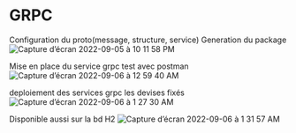 # GRPC
Configuration du proto(message, structure, service) Generation du package
![Capture d’écran 2022-09-05 à 10 11 58 PM](https://user-images.githubusercontent.com/102439475/188512827-d86d967b-5625-4e96-b717-b6dfc8badef5.png)

Mise en place du service grpc test avec postman
![Capture d’écran 2022-09-06 à 12 59 40 AM](https://user-images.githubusercontent.com/102439475/188522025-3737497a-9069-46d2-b887-3e2343314339.png)

deploiement des services grpc les devises fixés
![Capture d’écran 2022-09-06 à 1 27 30 AM](https://user-images.githubusercontent.com/102439475/188523495-77d9b8c0-d4fe-47d5-a37b-912f8ee9ee19.png)

 Disponible aussi sur la bd H2
 ![Capture d’écran 2022-09-06 à 1 31 57 AM](https://user-images.githubusercontent.com/102439475/188523840-d3d06829-2d12-47cb-b116-c2cbad676327.png)

